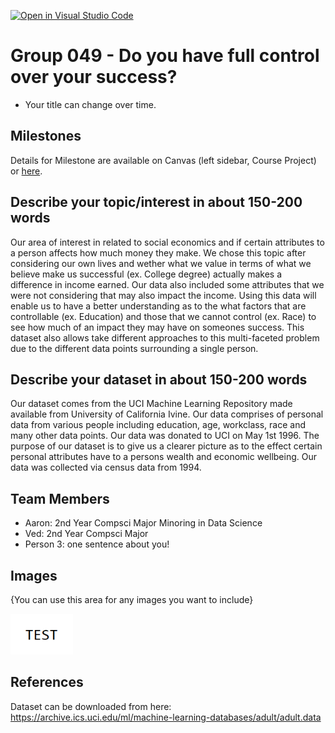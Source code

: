 [![Open in Visual Studio Code](https://classroom.github.com/assets/open-in-vscode-f059dc9a6f8d3a56e377f745f24479a46679e63a5d9fe6f495e02850cd0d8118.svg)](https://classroom.github.com/online_ide?assignment_repo_id=5916774&assignment_repo_type=AssignmentRepo)
# Group 049 - Do you have full control over your success?

- Your title can change over time.

## Milestones

Details for Milestone are available on Canvas (left sidebar, Course Project) or [here](https://firas.moosvi.com/courses/data301/project/milestone01.html).

## Describe your topic/interest in about 150-200 words

Our area of interest in related to social economics and if certain attributes to a person affects how much money they make. We chose this topic after considering our own lives and wether what we value in terms of what we believe make us successful (ex. College degree) actually makes a difference in income earned. Our data also included some attributes that we were not considering that may also impact the income. Using this data will enable us to have a better understanding as to the what factors that are controllable (ex. Education) and those that we cannot control (ex. Race) to see how much of an impact they may have on someones success. This dataset also allows take different approaches to this multi-faceted problem due to the different data points surrounding a single person.

## Describe your dataset in about 150-200 words

Our dataset comes from the UCI Machine Learning Repository made available from University of California Ivine. Our data comprises of personal data from various people including education, age, workclass, race and many other data points. Our data was donated to UCI on May 1st 1996. The purpose of our dataset is to give us a clearer picture as to the effect certain personal attributes have to a persons wealth and economic wellbeing. Our data was collected via census data from 1994. 

## Team Members

- Aaron: 2nd Year Compsci Major Minoring in Data Science
- Ved: 2nd Year Compsci Major
- Person 3: one sentence about you!

## Images

{You can use this area for any images you want to include}

<img src ="images/test.png" width="100px">

## References

Dataset can be downloaded from here: https://archive.ics.uci.edu/ml/machine-learning-databases/adult/adult.data



